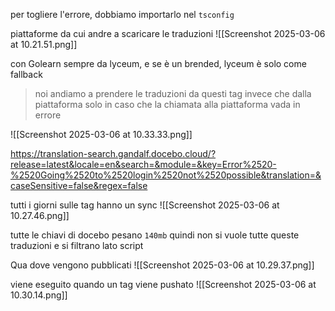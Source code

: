 
per togliere l'errore, dobbiamo importarlo nel `tsconfig`

piattaforme da cui andre a scaricare le traduzioni
![[Screenshot 2025-03-06 at 10.21.51.png]]

con Golearn sempre da lyceum, e se è un brended, lyceum è solo come fallback

> noi andiamo a prendere le traduzioni da questi tag invece che dalla piattaforma solo in caso che la chiamata alla piattaforma vada in errore

![[Screenshot 2025-03-06 at 10.33.33.png]]

https://translation-search.gandalf.docebo.cloud/?release=latest&locale=en&search=&module=&key=Error%2520-%2520Going%2520to%2520login%2520not%2520possible&translation=&caseSensitive=false&regex=false

tutti i giorni sulle tag hanno un sync
![[Screenshot 2025-03-06 at 10.27.46.png]]

tutte le chiavi di docebo pesano `140mb` quindi non si vuole tutte queste traduzioni e si filtrano lato script

Qua dove vengono pubblicati
![[Screenshot 2025-03-06 at 10.29.37.png]]

viene eseguito quando un tag viene pushato
![[Screenshot 2025-03-06 at 10.30.14.png]]
